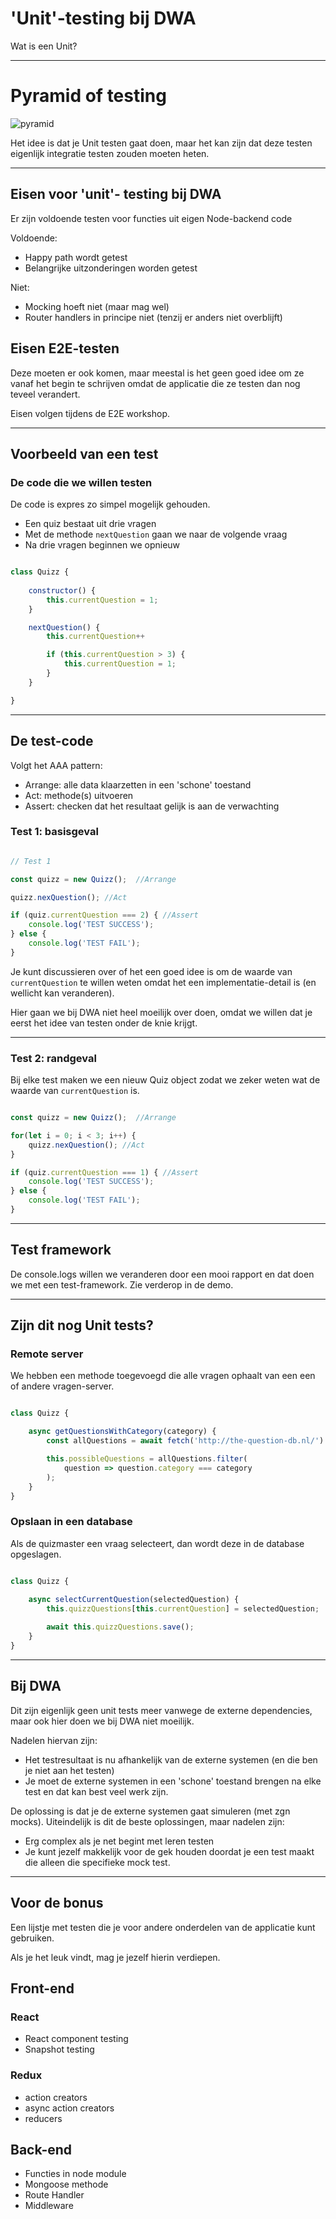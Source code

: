 # 'Unit'-testing bij DWA

Wat is een Unit?

---

# Pyramid of testing

![pyramid](./images/testing-pyramid.png)

Het idee is dat je Unit testen gaat doen, maar het kan zijn dat deze testen eigenlijk integratie testen zouden moeten heten. 

---

## Eisen voor 'unit'- testing bij DWA 

Er zijn voldoende testen voor functies uit eigen Node-backend code

Voldoende:

- Happy path wordt getest
- Belangrijke uitzonderingen worden getest

Niet:

- Mocking hoeft niet (maar mag wel)
- Router handlers in principe niet (tenzij er anders niet overblijft)

## Eisen E2E-testen

Deze moeten er ook komen, maar meestal is het geen goed idee om ze vanaf het begin te schrijven omdat de applicatie die ze testen dan nog teveel verandert.  

Eisen volgen tijdens de E2E workshop.

---

## Voorbeeld van een test

### De code die we willen testen

De code is expres zo simpel mogelijk gehouden.

- Een quiz bestaat uit drie vragen
- Met de methode `nextQuestion` gaan we naar de volgende vraag
- Na drie vragen beginnen we opnieuw

```js

class Quizz {
    
    constructor() {
        this.currentQuestion = 1;
    }

    nextQuestion() {
        this.currentQuestion++

        if (this.currentQuestion > 3) {
            this.currentQuestion = 1;
        }
    }

}

```
---

## De test-code

Volgt het AAA pattern:

- Arrange: alle data klaarzetten in een 'schone' toestand
- Act: methode(s) uitvoeren
- Assert: checken dat het resultaat gelijk is aan de verwachting

### Test 1: basisgeval


```js

// Test 1

const quizz = new Quizz();  //Arrange

quizz.nexQuestion(); //Act

if (quiz.currentQuestion === 2) { //Assert
    console.log('TEST SUCCESS');
} else {
    console.log('TEST FAIL');
}

```

Je kunt discussieren over of het een goed idee is om de waarde van `currentQuestion` te willen weten omdat het een implementatie-detail is (en wellicht kan veranderen). 

Hier gaan we bij DWA niet heel moeilijk over doen, omdat we willen dat je eerst het idee van testen onder de knie krijgt.

---

### Test 2: randgeval

Bij elke test maken we een nieuw Quiz object zodat we zeker weten wat de waarde van `currentQuestion` is.

```js

const quizz = new Quizz();  //Arrange

for(let i = 0; i < 3; i++) {
    quizz.nexQuestion(); //Act    
}

if (quiz.currentQuestion === 1) { //Assert
    console.log('TEST SUCCESS');
} else {
    console.log('TEST FAIL');
}

```

--- 

## Test framework

De console.logs willen we veranderen door een mooi rapport en dat doen we met een test-framework. Zie verderop in de demo.

---

## Zijn dit nog Unit tests?

### Remote server

We hebben een methode toegevoegd die alle vragen ophaalt van een een of andere vragen-server.

```js

class Quizz {

    async getQuestionsWithCategory(category) {
        const allQuestions = await fetch('http://the-question-db.nl/')

        this.possibleQuestions = allQuestions.filter(
            question => question.category === category
        );
    }
}

```

### Opslaan in een database

Als de quizmaster een vraag selecteert, dan wordt deze in de database opgeslagen.

```js

class Quizz {

    async selectCurrentQuestion(selectedQuestion) {
        this.quizzQuestions[this.currentQuestion] = selectedQuestion;
        
        await this.quizzQuestions.save();
    }
}

```

---

## Bij DWA

Dit zijn eigenlijk geen unit tests meer vanwege de externe dependencies, maar ook hier doen we bij DWA niet moeilijk.

Nadelen hiervan zijn:

- Het testresultaat is nu afhankelijk van de externe systemen (en die ben je niet aan het testen)
- Je moet de externe systemen in een 'schone' toestand brengen na elke test en dat kan best veel werk zijn.

De oplossing is dat je de externe systemen gaat simuleren (met zgn mocks). Uiteindelijk is dit de beste oplossingen, maar nadelen zijn:

- Erg complex als je net begint met leren testen
- Je kunt jezelf makkelijk voor de gek houden doordat je een test maakt die alleen die specifieke mock test.

---

## Voor de bonus

Een lijstje met testen die je voor andere onderdelen van de applicatie kunt gebruiken.

Als je het leuk vindt, mag je jezelf hierin verdiepen.

## Front-end

### React

- React component testing
- Snapshot testing

### Redux

- action creators
- async action creators
- reducers

## Back-end

- Functies in node module
- Mongoose methode
- Route Handler
- Middleware

